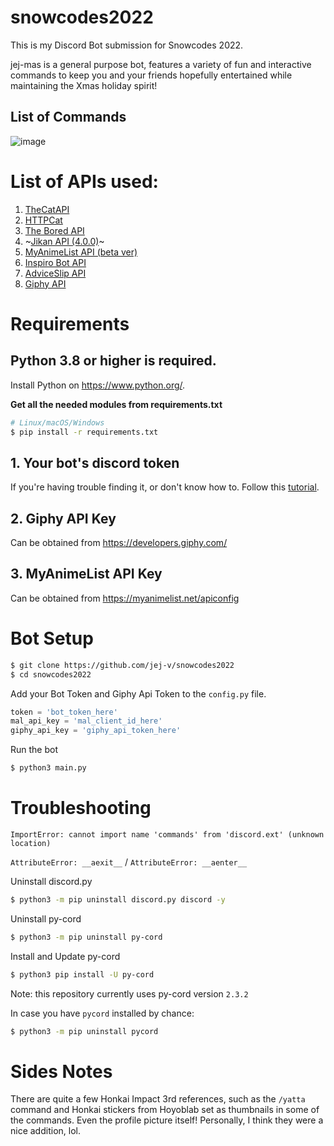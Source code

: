 # snowcodes2022
This is my Discord Bot submission for Snowcodes 2022.

jej-mas is a general purpose bot, features a variety of fun and interactive commands to keep you and your friends hopefully entertained while maintaining the Xmas holiday spirit!

## List of Commands

![image](https://user-images.githubusercontent.com/64602039/208215651-9c42683c-c5a6-48de-8a88-2532d5b0e107.png)

# List of APIs used:

1. [TheCatAPI](https://thecatapi.com/)
2. [HTTPCat](https://http.cat/)
3. [The Bored API](https://www.boredapi.com/)
4. ~[Jikan API (4.0.0)](https://docs.api.jikan.moe/)~
4. [MyAnimeList API (beta ver)](https://myanimelist.net/apiconfig/references/api/v2#section/Versioning)
5. [Inspiro Bot API](https://inspirobot.me/)
6. [AdviceSlip API](https://api.adviceslip.com/)
7. [Giphy API](https://developers.giphy.com/)

# Requirements

## Python 3.8 or higher is required.

Install Python on https://www.python.org/.

**Get all the needed modules from requirements.txt**

```bash
# Linux/macOS/Windows
$ pip install -r requirements.txt
```

## 1. Your bot's discord token

If you're having trouble finding it, or don't know how to. Follow this [tutorial](https://www.writebots.com/discord-bot-token/).

## 2. Giphy API Key 
Can be obtained from https://developers.giphy.com/

## 3. MyAnimeList API Key
Can be obtained from https://myanimelist.net/apiconfig

# Bot Setup
```bash
$ git clone https://github.com/jej-v/snowcodes2022
$ cd snowcodes2022
```
Add your Bot Token and Giphy Api Token to the `config.py` file.
```python
token = 'bot_token_here'
mal_api_key = 'mal_client_id_here'
giphy_api_key = 'giphy_api_token_here'
```
Run the bot
```bash
$ python3 main.py
```

# Troubleshooting
`ImportError: cannot import name 'commands' from 'discord.ext' (unknown location)`

`AttributeError: __aexit__` / `AttributeError: __aenter__`

Uninstall discord.py
```bash
$ python3 -m pip uninstall discord.py discord -y
```

Uninstall py-cord
```bash
$ python3 -m pip uninstall py-cord
```

Install and Update py-cord
```bash
$ python3 pip install -U py-cord 
```

Note: this repository currently uses py-cord version `2.3.2`

In case you have `pycord` installed by chance: 
```bash
$ python3 -m pip uninstall pycord
```


# Sides Notes
There are quite a few Honkai Impact 3rd references, such as the `/yatta` command and Honkai stickers from Hoyoblab set as thumbnails in some of the commands. Even the profile picture itself! Personally, I think they were a nice addition, lol.
